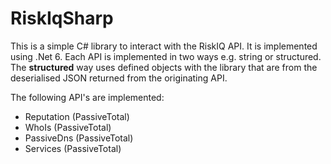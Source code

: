 # RiskIqSharp

This is a simple C# library to interact with the RiskIQ API. It is implemented using .Net 6. Each API is implemented in two ways e.g. string or structured. The **structured** way uses defined objects with the library that are from the deserialised JSON returned from the originating API.

The following API's are implemented:

- Reputation (PassiveTotal)
- WhoIs (PassiveTotal)
- PassiveDns (PassiveTotal)
- Services (PassiveTotal)